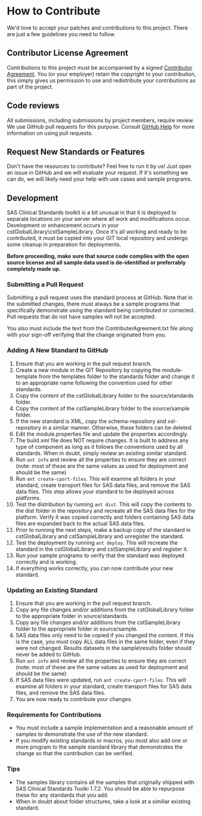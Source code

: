 # How to Contribute

We'd love to accept your patches and contributions to this project. There are just a few guidelines you need to follow.

## Contributor License Agreement

Contributions to this project must be accompanied by a signed [Contributor Agreement](ContributorAgreement.txt).  You (or your employer) retain the copyright to your contribution, this simply gives us permission to use and redistribute your contributions as part of the project.

## Code reviews

All submissions, including submissions by project members, require review. We use GitHub pull requests for this purpose. Consult [GitHub Help](https://help.github.com/articles/about-pull-requests/) for more information on using pull requests.

## Request New Standards or Features

Don't have the resources to contribute?  Feel free to run it by us!  Just open an issue in GitHub and we will evaluate your request.  If it's something we can do, we will likely need your help with use cases and sample programs.  

## Development
SAS Clinical Standards toolkit is a bit unusual in that it is deployed to separate locations on your server where all work and modifications occur.  Development or enhancement occurs in your cstGlobalLibrary\cstSampleLibrary.  Once it's all working and ready to be contributed, it must be copied into your GIT local repository and undergo some cleanup in preparation for deployments. 

**Before proceeding, make sure that source code complies with the open source license and all sample data used is de-identified or preferrably completely made up.**

### Submitting a Pull Request
Submitting a pull request uses the standard process at GitHub. Note that in the submitted changes, there must always be a sample programs that specifically demonstrate using the standard being contributed or corrected.  Pull requests that do not have samples will not be accepted.

You also must include the text from the ContributerAgreement.txt file along with your sign-off verifying that the change originated from you.

### Adding A New Standard to GitHub
1.  Ensure that you are working in the pull request branch.
2.  Create a new module in the GIT Repository by copying the module-template from the templates folder to the standards folder and change it to an appropriate name following the convention used for other standards.
3.  Copy the content of the cstGlobalLibrary folder to the source/standards folder.
4.  Copy the content of the cstSampleLibrary folder to the source/sample folder.
5.  If the new standard is XML, copy the schema-repository and xsl-repository in a similar manner.  Otherwise, these folders can be deleted.
6.  Edit the module.properties file and update the properties accordingly.
7.  The build.xml file does NOT require changes.  It is built to address any type of component as long as it follows the conventions used by all standards.  When in doubt, simply review an existing similar standard.
8.  Run `ant info` and review all the properties to ensure they are correct (note: most of these are the same values as used for deployment and should be the same)
9.  Run `ant create-cport-files`.  This will examine all folders in your standard, create transport files for SAS data files, and remove the SAS data files.  This step allows your standard to be deployed across platforms.
10. Test the distribution by running `ant dist`.  This will copy the contents to the dist folder in the repository and recreate all the SAS data files for the platform.  Verify it was copied correctly and folders containing SAS data files are expanded back to the actual SAS data files.
11. Prior to running the next steps, make a backup copy of the standard in cstGlobalLibrary and cstSampleLibrary and unregister the standard.
12. Test the deployment by running `ant deploy`.  This will recreate the standard in the cstGlobalLibrary and cstSampleLibrary and register it.
13. Run your sample programs to verify that the standard was deployed correctly and is working.
14. If everything works correctly, you can now contribute your new standard.

### Updating an Existing Standard
1.  Ensure that you are working in the pull request branch.
2.  Copy any file changes and/or additions from the cstGlobalLibrary folder to the appropriate folder in source/standards.
3.  Copy any file changes and/or additions from the cstSampleLibrary folder to the appropriate folder in source/sample.
4.  SAS data files only need to be copied if you changed the content.  If this is the case, you must copy ALL data files in the same folder, even if they were not changed.  Results datasets in the sample\results folder should never be added to GitHub.
5.  Run `ant info` and review all the properties to ensure they are correct (note: most of these are the same values as used for deployment and should be the same)
9.  If SAS data files were updated, run `ant create-cport-files`.  This will examine all folders in your standard, create transport files for SAS data files, and remove the SAS data files.
10. You are now ready to contribute your changes.

### Requirements for Contributions
* You must include a sample implementation and a reasonable amount of samples to demonstrate the use of the new standard.
* If you modify existing standards or macros, you must also add one or more program to the sample standard library that demonstrates the change so that the contribution can be verified.

### Tips
* The samples library contains all the samples that originally shipped with SAS Clinical Standards Toolki 1.7.2.  You should be able to repurpose these for any standards that you add.
* When in doubt about folder structures, take a look at a similiar existing standard.
